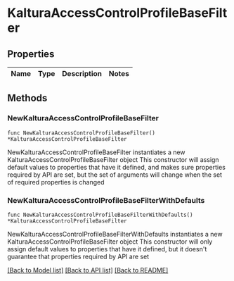 # KalturaAccessControlProfileBaseFilter

## Properties

Name | Type | Description | Notes
------------ | ------------- | ------------- | -------------

## Methods

### NewKalturaAccessControlProfileBaseFilter

`func NewKalturaAccessControlProfileBaseFilter() *KalturaAccessControlProfileBaseFilter`

NewKalturaAccessControlProfileBaseFilter instantiates a new KalturaAccessControlProfileBaseFilter object
This constructor will assign default values to properties that have it defined,
and makes sure properties required by API are set, but the set of arguments
will change when the set of required properties is changed

### NewKalturaAccessControlProfileBaseFilterWithDefaults

`func NewKalturaAccessControlProfileBaseFilterWithDefaults() *KalturaAccessControlProfileBaseFilter`

NewKalturaAccessControlProfileBaseFilterWithDefaults instantiates a new KalturaAccessControlProfileBaseFilter object
This constructor will only assign default values to properties that have it defined,
but it doesn't guarantee that properties required by API are set


[[Back to Model list]](../README.md#documentation-for-models) [[Back to API list]](../README.md#documentation-for-api-endpoints) [[Back to README]](../README.md)


